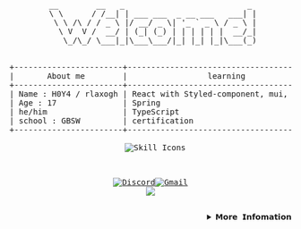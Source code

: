 <div align="center">
<pre>
 __        __   _                          _ 
 \ \      / /__| | ___ ___  _ __ ___   ___| |
  \ \ /\ / / _ \ |/ __/ _ \| '_ ` _ \ / _ \ |
   \ V  V /  __/ | (_| (_) | | | | | |  __/_|
    \_/\_/ \___|_|\___\___/|_| |_| |_|\___(_)
 <br>
+-----------------------+-------------------------------------------+----------------------+
|       About me        |                 learning                  |         Goal         |
+-----------------------+-------------------------------------------+----------------------+
| Name : H0Y4 / rlaxogh | React with Styled-component, mui, sass... | Getting my first job |
| Age : 17              | Spring                                    | Get certifications   |
| he/him                | TypeScript                                | Be a FullStack dev   |
| school : GBSW         | certification                             |                      |
+-----------------------+-------------------------------------------+----------------------+
<div style="text-align: center;">
  <img src="https://skillicons.dev/icons?i=spring,react,styledcomponents,mui,java,scss,ts" alt="Skill Icons" />
</div>
 
[![Discord](https://img.shields.io/badge/Discord-5865F2?style=for-the-badge&logo=discord&logoColor=white)](https://discordapp.com/users/867071958071771157)[![Gmail](https://img.shields.io/badge/Gmail-D14836?style=for-the-badge&logo=gmail&logoColor=white)](mailto:btm.email2769@gmail.com)
<img src="https://github.com/rlaxogh76/rlaxogh76/blob/output/github-contribution-grid-snake.svg" />


<details>
 <summary align="right"y>𝗠𝗼𝗿𝗲 𝗜𝗻𝗳𝗼𝗺𝗮𝘁𝗶𝗼𝗻</summary>
 
# Hi 👋, I'm H0Y4!

<img src="https://github.com/user-attachments/assets/3dac3588-141f-4e3f-b9fc-68864ad1a3f6" alt="React Blob" width="10%" />  <img src="https://github.com/user-attachments/assets/509d68ec-b196-4ae2-8385-97535474d343" alt="Spring Boot Blob" width="10%" />  <img src="https://github.com/user-attachments/assets/d67f2c23-a991-482d-aaa0-e9149047f375" alt="GitHub Blob" width="10%" />

### 🌱 I’m currently learning **React, Spring, and other web-related technologies.**
### ⚡ Fun fact: **Sometimes I do silly things or get fascinated by weird stuff. 😂**

# Github Stats 📊
</details>
